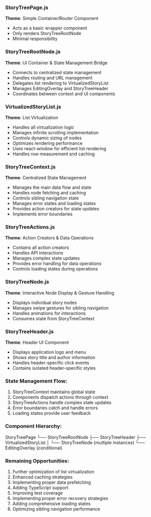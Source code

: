 ### StoryTreePage.js
**Theme**: Simple Container/Router Component
- Acts as a basic wrapper component
- Only renders StoryTreeRootNode
- Minimal responsibility

### StoryTreeRootNode.js
**Theme**: UI Container & State Management Bridge
- Connects to centralized state management
- Handles routing and URL management
- Delegates list rendering to VirtualizedStoryList
- Manages EditingOverlay and StoryTreeHeader
- Coordinates between context and UI components

### VirtualizedStoryList.js
**Theme**: List Virtualization
- Handles all virtualization logic
- Manages infinite scrolling implementation
- Controls dynamic sizing of nodes
- Optimizes rendering performance
- Uses react-window for efficient list rendering
- Handles row measurement and caching

### StoryTreeContext.js 
**Theme**: Centralized State Management
- Manages the main data flow and state
- Handles node fetching and caching
- Controls sibling navigation state
- Manages error states and loading states
- Provides action creators for state updates
- Implements error boundaries

### StoryTreeActions.js
**Theme**: Action Creators & Data Operations
- Contains all action creators
- Handles API interactions
- Manages complex state updates
- Provides error handling for data operations
- Controls loading states during operations

### StoryTreeNode.js
**Theme**: Interactive Node Display & Gesture Handling
- Displays individual story nodes
- Manages swipe gestures for sibling navigation
- Handles animations for interactions
- Consumes state from StoryTreeContext

### StoryTreeHeader.js
**Theme**: Header UI Component
- Displays application logo and menu
- Shows story title and author information
- Handles header-specific click events
- Contains isolated header-specific styles

### State Management Flow:
1. StoryTreeContext maintains global state
2. Components dispatch actions through context
3. StoryTreeActions handle complex state updates
4. Error boundaries catch and handle errors
5. Loading states provide user feedback

### Component Hierarchy:
StoryTreePage
└── StoryTreeRootNode
├── StoryTreeHeader
├── VirtualizedStoryList
│ └── StoryTreeNode (multiple instances)
└── EditingOverlay (conditional)

### Remaining Opportunities:
1. Further optimization of list virtualization
2. Enhanced caching strategies
3. Implementing proper data prefetching
4. Adding TypeScript support
5. Improving test coverage
6. Implementing proper error recovery strategies
7. Adding comprehensive loading states
8. Optimizing sibling navigation performance